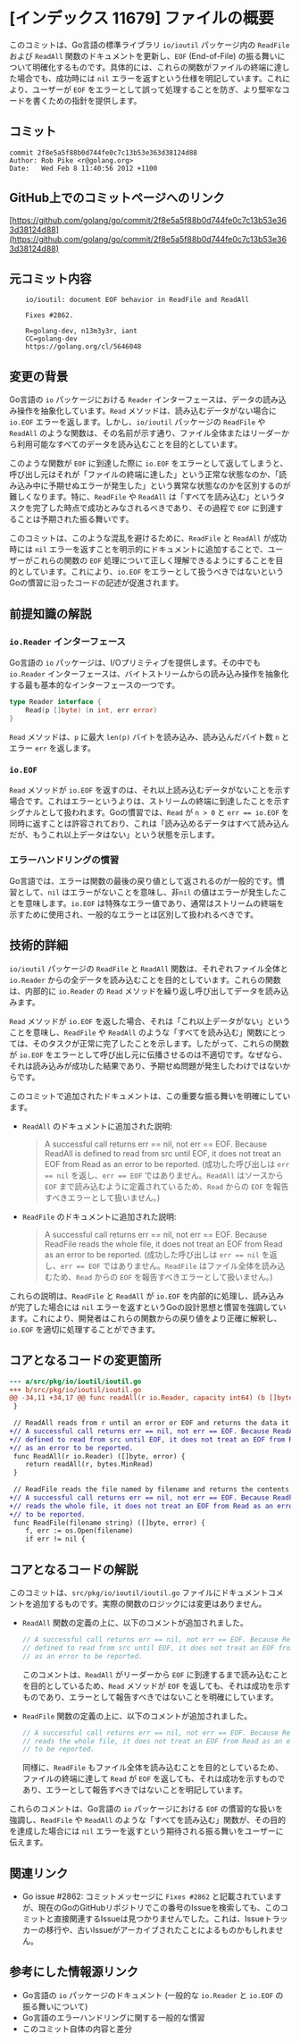# [インデックス 11679] ファイルの概要

このコミットは、Go言語の標準ライブラリ `io/ioutil` パッケージ内の `ReadFile` および `ReadAll` 関数のドキュメントを更新し、`EOF` (End-of-File) の振る舞いについて明確化するものです。具体的には、これらの関数がファイルの終端に達した場合でも、成功時には `nil` エラーを返すという仕様を明記しています。これにより、ユーザーが `EOF` をエラーとして誤って処理することを防ぎ、より堅牢なコードを書くための指針を提供します。

## コミット

```
commit 2f8e5a5f88b0d744fe0c7c13b53e363d38124d88
Author: Rob Pike <r@golang.org>
Date:   Wed Feb 8 11:40:56 2012 +1100
```

## GitHub上でのコミットページへのリンク

[https://github.com/golang/go/commit/2f8e5a5f88b0d744fe0c7c13b53e363d38124d88](https://github.com/golang/go/commit/2f8e5a5f88b0d744fe0c7c13b53e363d38124d88)

## 元コミット内容

```
    io/ioutil: document EOF behavior in ReadFile and ReadAll
    
    Fixes #2862.
    
    R=golang-dev, n13m3y3r, iant
    CC=golang-dev
    https://golang.org/cl/5646048
```

## 変更の背景

Go言語の `io` パッケージにおける `Reader` インターフェースは、データの読み込み操作を抽象化しています。`Read` メソッドは、読み込むデータがない場合に `io.EOF` エラーを返します。しかし、`io/ioutil` パッケージの `ReadFile` や `ReadAll` のような関数は、その名前が示す通り、ファイル全体またはリーダーから利用可能なすべてのデータを読み込むことを目的としています。

このような関数が `EOF` に到達した際に `io.EOF` をエラーとして返してしまうと、呼び出し元はそれが「ファイルの終端に達した」という正常な状態なのか、「読み込み中に予期せぬエラーが発生した」という異常な状態なのかを区別するのが難しくなります。特に、`ReadFile` や `ReadAll` は「すべてを読み込む」というタスクを完了した時点で成功とみなされるべきであり、その過程で `EOF` に到達することは予期された振る舞いです。

このコミットは、このような混乱を避けるために、`ReadFile` と `ReadAll` が成功時には `nil` エラーを返すことを明示的にドキュメントに追加することで、ユーザーがこれらの関数の `EOF` 処理について正しく理解できるようにすることを目的としています。これにより、`io.EOF` をエラーとして扱うべきではないというGoの慣習に沿ったコードの記述が促進されます。

## 前提知識の解説

### `io.Reader` インターフェース

Go言語の `io` パッケージは、I/Oプリミティブを提供します。その中でも `io.Reader` インターフェースは、バイトストリームからの読み込み操作を抽象化する最も基本的なインターフェースの一つです。

```go
type Reader interface {
    Read(p []byte) (n int, err error)
}
```

`Read` メソッドは、`p` に最大 `len(p)` バイトを読み込み、読み込んだバイト数 `n` とエラー `err` を返します。

### `io.EOF`

`Read` メソッドが `io.EOF` を返すのは、それ以上読み込むデータがないことを示す場合です。これはエラーというよりは、ストリームの終端に到達したことを示すシグナルとして扱われます。Goの慣習では、`Read` が `n > 0` と `err == io.EOF` を同時に返すことは許容されており、これは「読み込めるデータはすべて読み込んだが、もうこれ以上データはない」という状態を示します。

### エラーハンドリングの慣習

Go言語では、エラーは関数の最後の戻り値として返されるのが一般的です。慣習として、`nil` はエラーがないことを意味し、非`nil` の値はエラーが発生したことを意味します。`io.EOF` は特殊なエラー値であり、通常はストリームの終端を示すために使用され、一般的なエラーとは区別して扱われるべきです。

## 技術的詳細

`io/ioutil` パッケージの `ReadFile` と `ReadAll` 関数は、それぞれファイル全体と `io.Reader` からの全データを読み込むことを目的としています。これらの関数は、内部的に `io.Reader` の `Read` メソッドを繰り返し呼び出してデータを読み込みます。

`Read` メソッドが `io.EOF` を返した場合、それは「これ以上データがない」ということを意味し、`ReadFile` や `ReadAll` のような「すべてを読み込む」関数にとっては、そのタスクが正常に完了したことを示します。したがって、これらの関数が `io.EOF` をエラーとして呼び出し元に伝播させるのは不適切です。なぜなら、それは読み込みが成功した結果であり、予期せぬ問題が発生したわけではないからです。

このコミットで追加されたドキュメントは、この重要な振る舞いを明確にしています。

-   `ReadAll` のドキュメントに追加された説明:
    > A successful call returns err == nil, not err == EOF. Because ReadAll is defined to read from src until EOF, it does not treat an EOF from Read as an error to be reported.
    > (成功した呼び出しは `err == nil` を返し、`err == EOF` ではありません。`ReadAll` はソースから `EOF` まで読み込むように定義されているため、`Read` からの `EOF` を報告すべきエラーとして扱いません。)

-   `ReadFile` のドキュメントに追加された説明:
    > A successful call returns err == nil, not err == EOF. Because ReadFile reads the whole file, it does not treat an EOF from Read as an error to be reported.
    > (成功した呼び出しは `err == nil` を返し、`err == EOF` ではありません。`ReadFile` はファイル全体を読み込むため、`Read` からの `EOF` を報告すべきエラーとして扱いません。)

これらの説明は、`ReadFile` と `ReadAll` が `io.EOF` を内部的に処理し、読み込みが完了した場合には `nil` エラーを返すというGoの設計思想と慣習を強調しています。これにより、開発者はこれらの関数からの戻り値をより正確に解釈し、`io.EOF` を適切に処理することができます。

## コアとなるコードの変更箇所

```diff
--- a/src/pkg/io/ioutil/ioutil.go
+++ b/src/pkg/io/ioutil/ioutil.go
@@ -34,11 +34,17 @@ func readAll(r io.Reader, capacity int64) (b []byte, err error) {
 }
 
 // ReadAll reads from r until an error or EOF and returns the data it read.
+// A successful call returns err == nil, not err == EOF. Because ReadAll is
+// defined to read from src until EOF, it does not treat an EOF from Read
+// as an error to be reported.
 func ReadAll(r io.Reader) ([]byte, error) {
 	return readAll(r, bytes.MinRead)
 }
 
 // ReadFile reads the file named by filename and returns the contents.
+// A successful call returns err == nil, not err == EOF. Because ReadFile
+// reads the whole file, it does not treat an EOF from Read as an error
+// to be reported.
 func ReadFile(filename string) ([]byte, error) {
 	f, err := os.Open(filename)
 	if err != nil {
```

## コアとなるコードの解説

このコミットは、`src/pkg/io/ioutil/ioutil.go` ファイルにドキュメントコメントを追加するものです。実際の関数のロジックには変更はありません。

-   `ReadAll` 関数の定義の上に、以下のコメントが追加されました。
    ```go
    // A successful call returns err == nil, not err == EOF. Because ReadAll is
    // defined to read from src until EOF, it does not treat an EOF from Read
    // as an error to be reported.
    ```
    このコメントは、`ReadAll` がリーダーから `EOF` に到達するまで読み込むことを目的としているため、`Read` メソッドが `EOF` を返しても、それは成功を示すものであり、エラーとして報告すべきではないことを明確にしています。

-   `ReadFile` 関数の定義の上に、以下のコメントが追加されました。
    ```go
    // A successful call returns err == nil, not err == EOF. Because ReadFile
    // reads the whole file, it does not treat an EOF from Read as an error
    // to be reported.
    ```
    同様に、`ReadFile` もファイル全体を読み込むことを目的としているため、ファイルの終端に達して `Read` が `EOF` を返しても、それは成功を示すものであり、エラーとして報告すべきではないことを明記しています。

これらのコメントは、Go言語の `io` パッケージにおける `EOF` の慣習的な扱いを強調し、`ReadFile` や `ReadAll` のような「すべてを読み込む」関数が、その目的を達成した場合には `nil` エラーを返すという期待される振る舞いをユーザーに伝えます。

## 関連リンク

-   Go issue #2862: コミットメッセージに `Fixes #2862` と記載されていますが、現在のGoのGitHubリポジトリでこの番号のIssueを検索しても、このコミットと直接関連するIssueは見つかりませんでした。これは、Issueトラッカーの移行や、古いIssueがアーカイブされたことによるものかもしれません。

## 参考にした情報源リンク

-   Go言語の `io` パッケージのドキュメント (一般的な `io.Reader` と `io.EOF` の振る舞いについて)
-   Go言語のエラーハンドリングに関する一般的な慣習
-   このコミット自体の内容と差分

